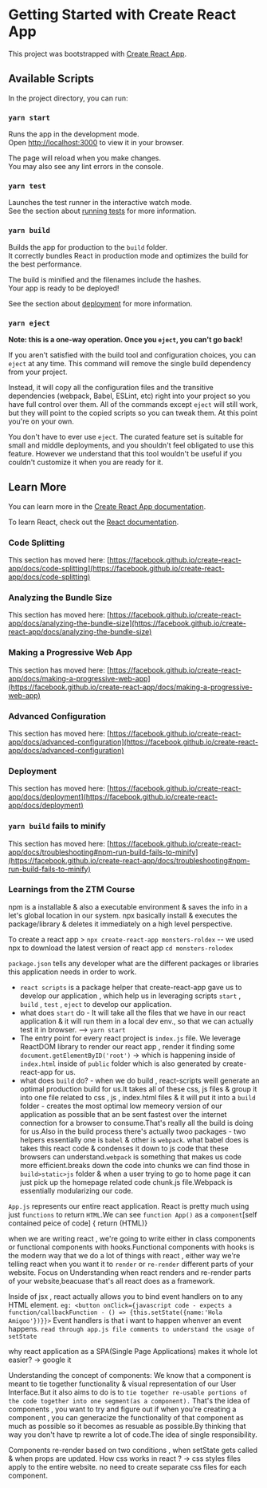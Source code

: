 # Getting Started with Create React App

This project was bootstrapped with [Create React App](https://github.com/facebook/create-react-app).

## Available Scripts

In the project directory, you can run:

### `yarn start`

Runs the app in the development mode.\
Open [http://localhost:3000](http://localhost:3000) to view it in your browser.

The page will reload when you make changes.\
You may also see any lint errors in the console.

### `yarn test`

Launches the test runner in the interactive watch mode.\
See the section about [running tests](https://facebook.github.io/create-react-app/docs/running-tests) for more information.

### `yarn build`

Builds the app for production to the `build` folder.\
It correctly bundles React in production mode and optimizes the build for the best performance.

The build is minified and the filenames include the hashes.\
Your app is ready to be deployed!

See the section about [deployment](https://facebook.github.io/create-react-app/docs/deployment) for more information.

### `yarn eject`

**Note: this is a one-way operation. Once you `eject`, you can't go back!**

If you aren't satisfied with the build tool and configuration choices, you can `eject` at any time. This command will remove the single build dependency from your project.

Instead, it will copy all the configuration files and the transitive dependencies (webpack, Babel, ESLint, etc) right into your project so you have full control over them. All of the commands except `eject` will still work, but they will point to the copied scripts so you can tweak them. At this point you're on your own.

You don't have to ever use `eject`. The curated feature set is suitable for small and middle deployments, and you shouldn't feel obligated to use this feature. However we understand that this tool wouldn't be useful if you couldn't customize it when you are ready for it.

## Learn More

You can learn more in the [Create React App documentation](https://facebook.github.io/create-react-app/docs/getting-started).

To learn React, check out the [React documentation](https://reactjs.org/).

### Code Splitting

This section has moved here: [https://facebook.github.io/create-react-app/docs/code-splitting](https://facebook.github.io/create-react-app/docs/code-splitting)

### Analyzing the Bundle Size

This section has moved here: [https://facebook.github.io/create-react-app/docs/analyzing-the-bundle-size](https://facebook.github.io/create-react-app/docs/analyzing-the-bundle-size)

### Making a Progressive Web App

This section has moved here: [https://facebook.github.io/create-react-app/docs/making-a-progressive-web-app](https://facebook.github.io/create-react-app/docs/making-a-progressive-web-app)

### Advanced Configuration

This section has moved here: [https://facebook.github.io/create-react-app/docs/advanced-configuration](https://facebook.github.io/create-react-app/docs/advanced-configuration)

### Deployment

This section has moved here: [https://facebook.github.io/create-react-app/docs/deployment](https://facebook.github.io/create-react-app/docs/deployment)

### `yarn build` fails to minify

This section has moved here: [https://facebook.github.io/create-react-app/docs/troubleshooting#npm-run-build-fails-to-minify](https://facebook.github.io/create-react-app/docs/troubleshooting#npm-run-build-fails-to-minify)

### Learnings from the ZTM Course 

npm is a installable & also a executable environment & saves the info in a let's global location in our system.
npx basically install & executes the package/library & deletes it immediately on a high level perspective.


To create a react app >
`npx create-react-app monsters-roldex` -- we used npx to download the latest version of react app 
`cd monsters-rolodex`

`package.json` tells any developer what are the different packages or libraries this application needs in order to work.
* `react scripts` is a package helper that create-react-app gave us to develop our application , which help us in leveraging scripts `start` , `build` , `test` , `eject` to develop our application. 
* what does `start` do - It will take all the files that we have in our react application & it will run them in a local dev env., so that we can actually test it in browser. --> `yarn start`
* The entry point for every react project is `index.js` file. We leverage ReactDOM library to render our react app , render it finding some `document.getElementByID('root')` -> which is happening inside of `index.html` inside of `public` folder which is also generated by create-react-app for us.
* what does `build` do? - when we do build , react-scripts weill generate an optimal production build for us.It takes all of these css, js files & group it into one file related to css , js , index.html files & it will put it into a `build` folder - creates the most optimal low memeory version of our application as possible that an be sent fastest over the internet connection for a browser to consume.That's really all the build is doing for us.Also in the build process there's actually twoo packages - two helpers essentially one is `babel` & other is `webpack`. what babel does is takes this react code & condenses it down to js code that these browsers can understand.`webpack` is something that makes us code more efficient.breaks down the code into chunks we can find those in `build>static>js` folder & when a user trying to go to home page it can just pick up the homepage related code chunk.js file.Webpack is essentially modularizing our code.

`App.js` represents our entire react application.
React is pretty much using just `functions` to return `HTML`.We can see `function App()` as a `component`[self contained peice of code] { return (HTML)} 

when we are writing react , we're going to write either in class components or functional components with hooks.Functional components with hooks is the modern way that we do a lot of things with react , either way we're telling react when you want it to `render` or `re-render` different parts of your website. Focus on Understanding when react renders and re-render parts of your website,beacuase that's all react does as a framework.

Inside of jsx , react actually allows you to bind event handlers on to any HTML element. `eg: <button onClick={javascript code - expects a function/callbackFunction - () => {this.setState({name:'Hola Amigoo'})}}>` Event handlers is that i want to happen whenver an event happens. 
`read through app.js file comments to understand the usage of setState`

why react application as a SPA(Single Page Applications) makes it whole lot easier? -> google it

Understanding the concept of components: We know that a component is meant to tie together functionality & visual representation of our User Interface.But it also aims to do is to `tie together re-usable portions of the code together into one segment(as a component).` That's the idea of components , you want to try and figure out if when you're creating a component , you can generacize the functionality of that component as much as possible so it becomes as resuable as possible.By thinking that way you don't have tp rewrite a lot of code.The idea of single responsibility.

Components re-render based on two conditions , when setState gets called & when props are updated.
How css works in react ? ->  css styles files apply to the entire website. no need to create separate css files for each component.
